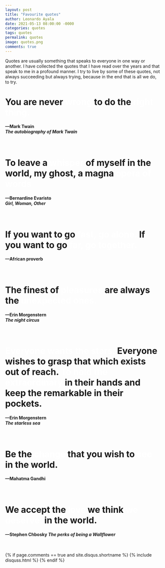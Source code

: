 ```yaml
---
layout: post
title: "Favourite quotes"
author: Leonardo Ayala
date: 2021-05-13 08:00:00 -0000
categories: quotes
tags: quotes
permalink: quotes
image: quotes.png
comments: true
---
```


<p class="first-p">
  <span class="first-word">Quotes are</span> usually something that speaks to everyone in one way or another. I have 
collected the quotes that I have read over the years and that speak to me in a profound manner. I try to live by some 
of these quotes, not always succeeding but always trying, because in the end that is all we do, to try.
</p>

<div class="blockquote-wrapper">
  <div class="blockquote-styled">
    <h1>
     You are never <span style="color:#ffffff">wrong</span> to do the <span style="color:#ffffff">right thing.</span>
     </h1>
    <h4>&mdash;Mark Twain<br><em>The autobiography of Mark Twain</em></h4>
  </div>
</div>

<br>

<div class="blockquote-wrapper">
  <div class="blockquote-styled">
    <h1>
     To leave a <span style="color:#ffffff">whisper</span> of myself in the world, my ghost, a magna <span style="color:#ffffff">opera of words</span>
     </h1>
    <h4>&mdash;Bernardine Evaristo<br><em>Girl, Woman, Other</em></h4>
  </div>
</div>

<br>

<div class="blockquote-wrapper">
  <div class="blockquote-styled">
    <h1>
     If you want to go <span style="color:#ffffff">fast, go alone.</span> If you want to go <span style="color:#ffffff">far, go together.</span>
     </h1>
    <h4>&mdash;African proverb</h4>
  </div>
</div>

<br>

<div class="blockquote-wrapper">
  <div class="blockquote-styled">
    <h1>
     The finest of <span style="color:#ffffff">pleasures</span> are always the <span style="color:#ffffff">unexpected ones.</span>
     </h1>
    <h4>&mdash;Erin Morgenstern<br><em>The night circus</em></h4>
  </div>
</div>

<br>

<div class="blockquote-wrapper">
  <div class="blockquote-styled">
    <h1>
     <span style="color:#ffffff">Everyone wants the stars. </span>Everyone wishes to grasp that which exists out of reach. <span style="color:#ffffff">To hold the extraordinary</span> in their hands and keep the remarkable in their pockets.
     </h1>
    <h4>&mdash;Erin Morgenstern<br><em>The starless sea</em></h4>
  </div>
</div>

<br>


<div class="blockquote-wrapper">
  <div class="blockquote-styled">
    <h1>
     Be the <span style="color:#ffffff">change</span> that you wish to <span style="color:#ffffff">see</span> in the world.
     </h1>
    <h4>&mdash;Mahatma Gandhi</h4>
  </div>
</div>

<br>

<div class="blockquote-wrapper">
  <div class="blockquote-styled">
    <h1>
     We accept the <span style="color:#ffffff">love</span> we think <span style="color:#ffffff">we deserve.</span> in the world.
     </h1>
    <h4>&mdash;Stephen Chbosky <em> The perks of being a Wallflower</em></h4>
  </div>
</div>

<br>

{% if page.comments == true and site.disqus.shortname %}
    {% include disquss.html %}
{% endif %}